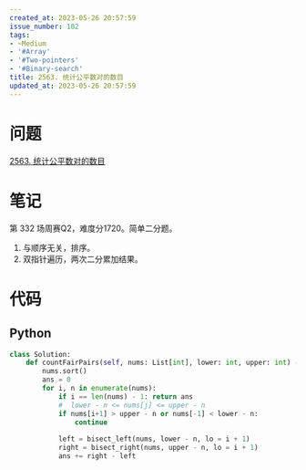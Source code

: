 ```yaml
---
created_at: 2023-05-26 20:57:59
issue_number: 102
tags:
- ~Medium
- '#Array'
- '#Two-pointers'
- '#Binary-search'
title: 2563. 统计公平数对的数目
updated_at: 2023-05-26 20:57:59
---
```


# 问题

[2563. 统计公平数对的数目](https://leetcode.cn/problems/count-the-number-of-fair-pairs/)

# 笔记

第 332 场周赛Q2，难度分1720。简单二分题。
1. 与顺序无关，排序。
2. 双指针遍历，两次二分累加结果。

# 代码

## Python

```python
class Solution:
    def countFairPairs(self, nums: List[int], lower: int, upper: int) -> int:
        nums.sort()
        ans = 0
        for i, n in enumerate(nums):
            if i == len(nums) - 1: return ans
            #  lower - n <= nums[j] <= upper - n
            if nums[i+1] > upper - n or nums[-1] < lower - n:
                continue
            
            left = bisect_left(nums, lower - n, lo = i + 1)
            right = bisect_right(nums, upper - n, lo = i + 1)
            ans += right - left
```
